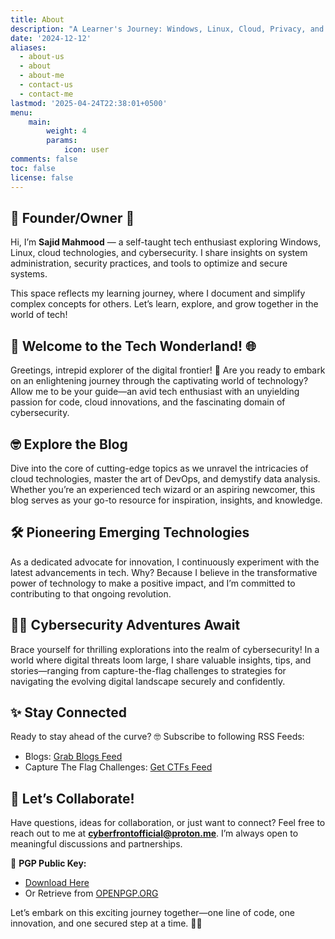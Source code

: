 ```yaml
---
title: About
description: "A Learner's Journey: Windows, Linux, Cloud, Privacy, and Hardening Guides."
date: '2024-12-12'
aliases:
  - about-us
  - about
  - about-me
  - contact-us
  - contact-me
lastmod: '2025-04-24T22:38:01+0500'
menu:
    main: 
        weight: 4
        params:
            icon: user
comments: false
toc: false
license: false
---
```


## 🌟 Founder/Owner 🌟

Hi, I’m **Sajid Mahmood** — a self-taught tech enthusiast exploring Windows, Linux, cloud technologies, and cybersecurity. I share insights on system administration, security practices, and tools to optimize and secure systems.

This space reflects my learning journey, where I document and simplify complex concepts for others. Let’s learn, explore, and grow together in the world of tech!

## 🚀 **Welcome to the Tech Wonderland!** 🌐  

Greetings, intrepid explorer of the digital frontier! 🌟 Are you ready to embark on an enlightening journey through the captivating world of technology? Allow me to be your guide—an avid tech enthusiast with an unyielding passion for code, cloud innovations, and the fascinating domain of cybersecurity.  

## 🤓 **Explore the Blog**  
Dive into the core of cutting-edge topics as we unravel the intricacies of cloud technologies, master the art of DevOps, and demystify data analysis. Whether you’re an experienced tech wizard or an aspiring newcomer, this blog serves as your go-to resource for inspiration, insights, and knowledge.  

## 🛠️ **Pioneering Emerging Technologies**  
As a dedicated advocate for innovation, I continuously experiment with the latest advancements in tech. Why? Because I believe in the transformative power of technology to make a positive impact, and I’m committed to contributing to that ongoing revolution.  

## 🕵️‍♂️ **Cybersecurity Adventures Await**  
Brace yourself for thrilling explorations into the realm of cybersecurity! In a world where digital threats loom large, I share valuable insights, tips, and stories—ranging from capture-the-flag challenges to strategies for navigating the evolving digital landscape securely and confidently.  

## ✨ **Stay Connected**  
Ready to stay ahead of the curve? 🤓 Subscribe to following RSS Feeds:

- Blogs: [Grab Blogs Feed](/categories/blog/index.xml)
- Capture The Flag Challenges: [Get CTFs Feed](/categories/ctf/index.xml)

## 📧 **Let’s Collaborate!**  
Have questions, ideas for collaboration, or just want to connect? Feel free to reach out to me at **[cyberfrontofficial@proton.me](mailto:cyberfrontofficial@proton.me)**. I’m always open to meaningful discussions and partnerships.  

🔑 **PGP Public Key:**  
- [Download Here](/misc/publickey.asc)  
- Or Retrieve from [OPENPGP.ORG](https://keys.openpgp.org/vks/v1/by-fingerprint/B2A1748F33BAE85E5A9C49C741EBAB900757D730)  

Let’s embark on this exciting journey together—one line of code, one innovation, and one secured step at a time. 🚀✨  
